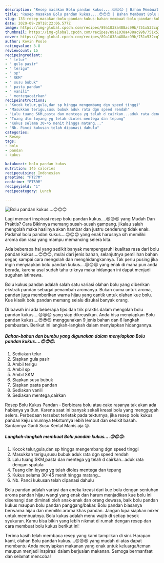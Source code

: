 ```yaml
---
description: "Resep masakan Bolu pandan kukus....😍😍😍 | Bahan Membuat Bolu pandan kukus....😍😍😍 Yang Enak Dan Lezat"
title: "Resep masakan Bolu pandan kukus....😍😍😍 | Bahan Membuat Bolu pandan kukus....😍😍😍 Yang Enak Dan Lezat"
slug: 133-resep-masakan-bolu-pandan-kukus-bahan-membuat-bolu-pandan-kukus-yang-enak-dan-lezat
date: 2020-09-29T18:22:06.577Z
image: https://img-global.cpcdn.com/recipes/89a1038a488ac99b/751x532cq70/bolu-pandan-kukus😍😍😍-foto-resep-utama.jpg
thumbnail: https://img-global.cpcdn.com/recipes/89a1038a488ac99b/751x532cq70/bolu-pandan-kukus😍😍😍-foto-resep-utama.jpg
cover: https://img-global.cpcdn.com/recipes/89a1038a488ac99b/751x532cq70/bolu-pandan-kukus😍😍😍-foto-resep-utama.jpg
author: Kevin Poole
ratingvalue: 3.8
reviewcount: 15
recipeingredient:
- " telur"
- " gula pasir"
- " terigu"
- " sp"
- " SKM"
- " susu bubuk"
- " pasta pandan"
- " vanili"
- " mentegacairkan"
recipeinstructions:
- "Kocok telur,gula,dan sp hingga mengembang dgn speed tinggi"
- "Masukkan terigu,susu bubuk aduk rata dgn speed rendah"
- "Lalu tuang SKM,pasta dan mentega yg telah d cairkan...aduk rata dengan spatula"
- "Tuang dlm loyang yg telah dioles mentega dan tepung"
- "Kukus selama 30-45 menit hingga matang..."
- "Nb. Panci kukusan telah dipanasi dahulu"
categories:
- Resep
tags:
- bolu
- pandan
- kukus

katakunci: bolu pandan kukus 
nutrition: 145 calories
recipecuisine: Indonesian
preptime: "PT27M"
cooktime: "PT59M"
recipeyield: "1"
recipecategory: Lunch

---
```



![Bolu pandan kukus....😍😍😍](https://img-global.cpcdn.com/recipes/89a1038a488ac99b/751x532cq70/bolu-pandan-kukus😍😍😍-foto-resep-utama.jpg)

Lagi mencari inspirasi resep bolu pandan kukus....😍😍😍 yang Mudah Dan Praktis? Cara Bikinnya memang susah-susah gampang. jikalau salah mengolah maka hasilnya akan hambar dan justru cenderung tidak enak. Padahal bolu pandan kukus....😍😍😍 yang enak harusnya sih memiliki aroma dan rasa yang mampu memancing selera kita.

Ada beberapa hal yang sedikit banyak mempengaruhi kualitas rasa dari bolu pandan kukus....😍😍😍, mulai dari jenis bahan, selanjutnya pemilihan bahan segar, sampai cara mengolah dan menghidangkannya. Tak perlu pusing jika ingin menyiapkan bolu pandan kukus....😍😍😍 yang enak di mana pun anda berada, karena asal sudah tahu triknya maka hidangan ini dapat menjadi suguhan istimewa.

Bolu kukus pandan adalah salah satu variasi olahan bolu yang diberikan ekstrak pandan sebagai penambah aromanya. Bukan cuma untuk aroma, pandan juga memberikan warna hijau yang cantik untuk olahan kue bolu. Kue klasik bolu pandan memang selalu disukai banyak orang.


Di bawah ini ada beberapa tips dan trik praktis dalam mengolah bolu pandan kukus....😍😍😍 yang siap dikreasikan. Anda bisa menyiapkan Bolu pandan kukus....😍😍😍 menggunakan 9 jenis bahan dan 6 langkah pembuatan. Berikut ini langkah-langkah dalam menyiapkan hidangannya.

<!--inarticleads1-->

##### Bahan-bahan dan bumbu yang digunakan dalam menyiapkan Bolu pandan kukus....😍😍😍:

1. Sediakan  telur
1. Siapkan  gula pasir
1. Ambil  terigu
1. Ambil  sp
1. Ambil  SKM
1. Siapkan  susu bubuk
1. Siapkan  pasta pandan
1. Sediakan  vanili
1. Sediakan  mentega,cairkan


Resep Bolu Kukus Pandan - Berbicara bolu atau cake rasanya tak akan ada habisnya ya Bun. Karena saat ini banyak sekali kreasi bolu yang menggugah selera. Perbedaan tersebut terletak pada tekturnya, jika resep bolu kukus pandan keju umumnya teksturnya lebih lembut dan sedikit basah. Santannya Ganti Susu Kental Manis aja 😍. 

<!--inarticleads2-->

##### Langkah-langkah membuat Bolu pandan kukus....😍😍😍:

1. Kocok telur,gula,dan sp hingga mengembang dgn speed tinggi
1. Masukkan terigu,susu bubuk aduk rata dgn speed rendah
1. Lalu tuang SKM,pasta dan mentega yg telah d cairkan...aduk rata dengan spatula
1. Tuang dlm loyang yg telah dioles mentega dan tepung
1. Kukus selama 30-45 menit hingga matang...
1. Nb. Panci kukusan telah dipanasi dahulu


Bolu pandan adalah variasi dan aneka kreasi dari kue bolu dengan sentuhan aroma pandan hijau wangi yang enak dan harum menjadikan kue bolu ini disenangi dan diminati oleh anak-anak dan orang dewasa, baik bolu pandan kukus maupun bolu pandan panggang/bakar. Bolu pandan biasanya berwarna hijau dan memiliki aroma khas pandan. Jangan lupa siapkan mixer untuk membuatnya. Bolu kukus adalah menu wajib di setiap besek syukuran. Kamu bisa bikin yang lebih nikmat di rumah dengan resep dan cara membuat bolu kukus berikut ini! 

Terima kasih telah membaca resep yang kami tampilkan di sini. Harapan kami, olahan Bolu pandan kukus....😍😍😍 yang mudah di atas dapat membantu Anda menyiapkan makanan yang enak untuk keluarga/teman maupun menjadi inspirasi dalam berjualan makanan. Semoga bermanfaat dan selamat mencoba!
